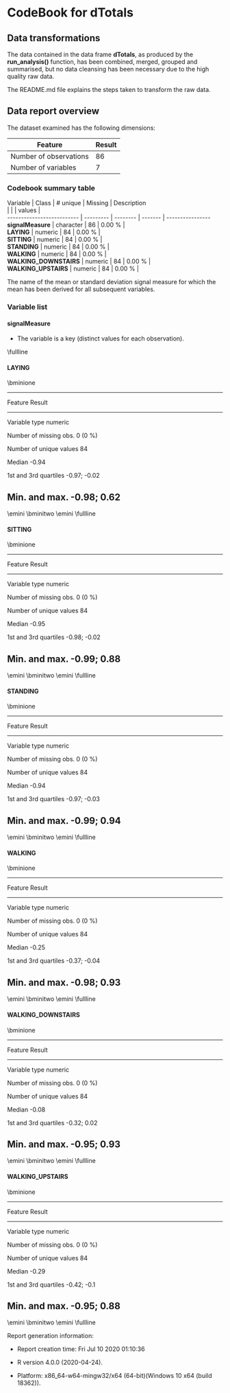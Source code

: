 # CodeBook for dTotals

## Data transformations

The data contained in the data frame **dTotals**, as produced by the **run_analysis()** function, has been combined, merged, grouped and summarised, but no data cleansing has been necessary due to the high quality raw data.

The README.md file explains the steps taken to transform the raw data.

## Data report overview
The dataset examined has the following dimensions:


Feature                 |  Result
----------------------- | -------
Number of observations  |      86
Number of variables     |       7


### Codebook summary table


Variable                   | Class     | # unique | Missing | Description  
                           |           |          | values  |                      
-------------------------- | --------- | -------- | ------- | ----------------
**signalMeasure**          | character |       86 |  0.00 % |               
**LAYING**                 | numeric   |       84 |  0.00 % |   
**SITTING**                | numeric   |       84 |  0.00 % |                
**STANDING**               | numeric   |       84 |  0.00 % |                
**WALKING**                | numeric   |       84 |  0.00 % |                
**WALKING\_DOWNSTAIRS**    | numeric   |       84 |  0.00 % |                
**WALKING\_UPSTAIRS**      | numeric   |       84 |  0.00 % |                

The name of the mean or standard deviation signal measure for which the mean has been derived for all subsequent variables.

### Variable list
#### signalMeasure

* The variable is a key (distinct values for each observation).

\fullline

#### LAYING

\bminione

----------------------------------------
Feature                           Result
------------------------- --------------
Variable type                    numeric

Number of missing obs.           0 (0 %)

Number of unique values               84

Median                             -0.94

1st and 3rd quartiles       -0.97; -0.02

Min. and max.                -0.98; 0.62
----------------------------------------

\emini
\bminitwo
\emini
\fullline

#### SITTING

\bminione

----------------------------------------
Feature                           Result
------------------------- --------------
Variable type                    numeric

Number of missing obs.           0 (0 %)

Number of unique values               84

Median                             -0.95

1st and 3rd quartiles       -0.98; -0.02

Min. and max.                -0.99; 0.88
----------------------------------------

\emini
\bminitwo
\emini
\fullline

#### STANDING

\bminione

----------------------------------------
Feature                           Result
------------------------- --------------
Variable type                    numeric

Number of missing obs.           0 (0 %)

Number of unique values               84

Median                             -0.94

1st and 3rd quartiles       -0.97; -0.03

Min. and max.                -0.99; 0.94
----------------------------------------

\emini
\bminitwo
\emini
\fullline

#### WALKING

\bminione

----------------------------------------
Feature                           Result
------------------------- --------------
Variable type                    numeric

Number of missing obs.           0 (0 %)

Number of unique values               84

Median                             -0.25

1st and 3rd quartiles       -0.37; -0.04

Min. and max.                -0.98; 0.93
----------------------------------------

\emini
\bminitwo
\emini
\fullline

#### WALKING\_DOWNSTAIRS

\bminione

---------------------------------------
Feature                          Result
------------------------- -------------
Variable type                   numeric

Number of missing obs.          0 (0 %)

Number of unique values              84

Median                            -0.08

1st and 3rd quartiles       -0.32; 0.02

Min. and max.               -0.95; 0.93
---------------------------------------

\emini
\bminitwo
\emini
\fullline

#### WALKING\_UPSTAIRS

\bminione

---------------------------------------
Feature                          Result
------------------------- -------------
Variable type                   numeric

Number of missing obs.          0 (0 %)

Number of unique values              84

Median                            -0.29

1st and 3rd quartiles       -0.42; -0.1

Min. and max.               -0.95; 0.88
---------------------------------------


\emini
\bminitwo
\emini
\fullline

Report generation information:

 *  Report creation time: Fri Jul 10 2020 01:10:36

 *  R version 4.0.0 (2020-04-24).

 *  Platform: x86_64-w64-mingw32/x64 (64-bit)(Windows 10 x64 (build 18362)).
